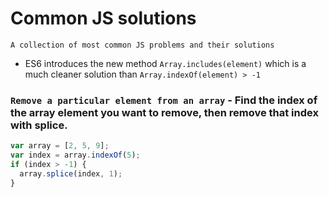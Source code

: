 # Common JS solutions

`A collection of most common JS problems and their solutions`

* ES6 introduces the new method `Array.includes(element)` which is a much cleaner solution than `Array.indexOf(element) > -1`


### `Remove a particular element from an array` - Find the index of the array element you want to remove, then remove that index with splice.

```js
var array = [2, 5, 9];
var index = array.indexOf(5);
if (index > -1) {
  array.splice(index, 1);
}
```

